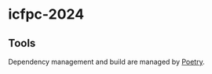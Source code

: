 # icfpc-2024

## Tools
Dependency management and build are managed by [Poetry](https://python-poetry.org/).
